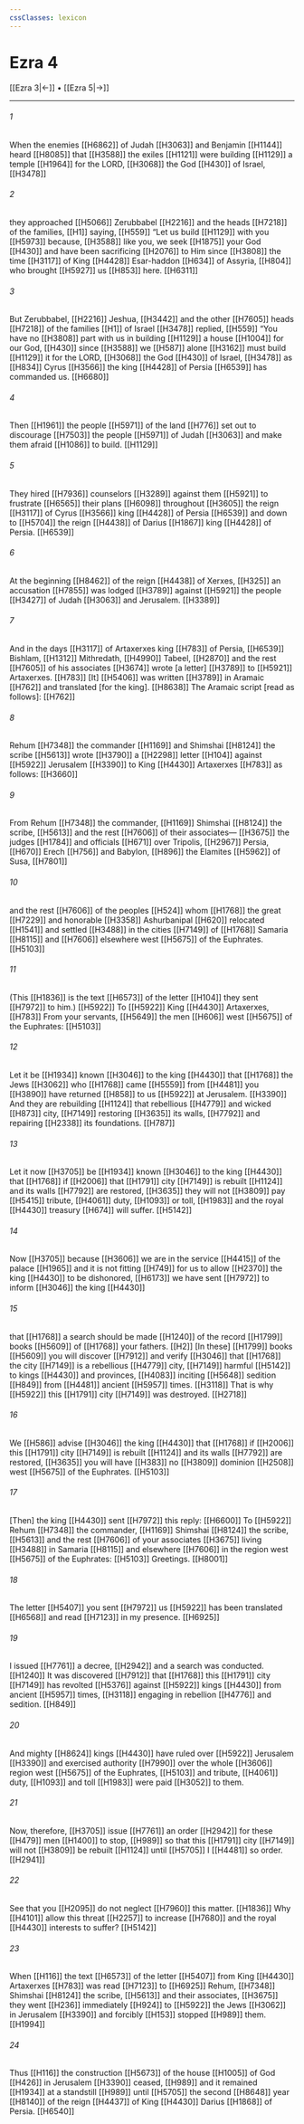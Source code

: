 ```yaml
---
cssClasses: lexicon
---
```


# Ezra 4

[[Ezra 3|←]] • [[Ezra 5|→]]

---

###### 1
When the enemies [[H6862]] of Judah [[H3063]] and Benjamin [[H1144]] heard [[H8085]] that [[H3588]] the exiles [[H1121]] were building [[H1129]] a temple [[H1964]] for the LORD, [[H3068]] the God [[H430]] of Israel, [[H3478]]

###### 2
they approached [[H5066]] Zerubbabel [[H2216]] and the heads [[H7218]] of the families, [[H1]] saying, [[H559]] “Let us build [[H1129]] with you [[H5973]] because, [[H3588]] like you,  we seek [[H1875]] your God [[H430]] and have been sacrificing [[H2076]] to Him since [[H3808]] the time [[H3117]] of  King [[H4428]] Esar-haddon [[H634]] of Assyria, [[H804]] who brought [[H5927]] us [[H853]] here. [[H6311]]

###### 3
But Zerubbabel, [[H2216]] Jeshua, [[H3442]] and the other [[H7605]] heads [[H7218]] of the families [[H1]] of Israel [[H3478]] replied, [[H559]] “You have no [[H3808]] part with us  in building [[H1129]] a house [[H1004]] for our God, [[H430]] since [[H3588]] we [[H587]] alone [[H3162]] must build [[H1129]] it for the LORD, [[H3068]] the God [[H430]] of Israel, [[H3478]] as [[H834]] Cyrus [[H3566]] the king [[H4428]] of Persia [[H6539]] has commanded us. [[H6680]]

###### 4
Then [[H1961]] the people [[H5971]] of the land [[H776]] set out to discourage [[H7503]] the people [[H5971]] of Judah [[H3063]] and make them afraid [[H1086]] to build. [[H1129]]

###### 5
They hired [[H7936]] counselors [[H3289]] against them [[H5921]] to frustrate [[H6565]] their plans [[H6098]] throughout [[H3605]] the reign [[H3117]] of Cyrus [[H3566]] king [[H4428]] of Persia [[H6539]] and down to [[H5704]] the reign [[H4438]] of Darius [[H1867]] king [[H4428]] of Persia. [[H6539]]

###### 6
At the beginning [[H8462]] of the reign [[H4438]] of Xerxes, [[H325]] an accusation [[H7855]] was lodged [[H3789]] against [[H5921]] the people [[H3427]] of Judah [[H3063]] and Jerusalem. [[H3389]]

###### 7
And in the days [[H3117]] of Artaxerxes king [[H783]] of Persia, [[H6539]] Bishlam, [[H1312]] Mithredath, [[H4990]] Tabeel, [[H2870]] and the rest [[H7605]] of  his associates [[H3674]] wrote [a letter] [[H3789]] to [[H5921]] Artaxerxes. [[H783]] [It] [[H5406]] was written [[H3789]] in Aramaic [[H762]] and translated [for the king]. [[H8638]] The Aramaic script [read as follows]: [[H762]]

###### 8
Rehum [[H7348]] the commander [[H1169]] and Shimshai [[H8124]] the scribe [[H5613]] wrote [[H3790]] a [[H2298]] letter [[H104]] against [[H5922]] Jerusalem [[H3390]] to King [[H4430]] Artaxerxes [[H783]] as follows: [[H3660]]

###### 9
From Rehum [[H7348]] the commander, [[H1169]] Shimshai [[H8124]] the scribe, [[H5613]] and the rest [[H7606]] of their associates— [[H3675]] the judges [[H1784]] and officials [[H671]] over Tripolis, [[H2967]] Persia, [[H670]] Erech [[H756]] and Babylon, [[H896]] the Elamites [[H5962]] of Susa, [[H7801]]

###### 10
and the rest [[H7606]] of the peoples [[H524]] whom [[H1768]] the great [[H7229]] and honorable [[H3358]] Ashurbanipal [[H620]] relocated [[H1541]] and settled [[H3488]] in the cities [[H7149]] of [[H1768]] Samaria [[H8115]] and [[H7606]] elsewhere west [[H5675]] of the Euphrates. [[H5103]]

###### 11
(This [[H1836]] is the text [[H6573]] of the letter [[H104]] they sent [[H7972]] to him.) [[H5922]] To [[H5922]] King [[H4430]] Artaxerxes, [[H783]] From your servants, [[H5649]] the men [[H606]] west [[H5675]] of the Euphrates: [[H5103]]

###### 12
Let it be [[H1934]] known [[H3046]] to the king [[H4430]] that [[H1768]] the Jews [[H3062]] who [[H1768]] came [[H5559]] from [[H4481]] you [[H3890]] have returned [[H858]] to us [[H5922]] at Jerusalem. [[H3390]] And they are rebuilding [[H1124]] that rebellious [[H4779]] and wicked [[H873]] city, [[H7149]] restoring [[H3635]] its walls, [[H7792]] and repairing [[H2338]] its foundations. [[H787]]

###### 13
Let it now [[H3705]] be [[H1934]] known [[H3046]] to the king [[H4430]] that [[H1768]] if [[H2006]] that [[H1791]] city [[H7149]] is rebuilt [[H1124]] and its walls [[H7792]] are restored, [[H3635]] they will not [[H3809]] pay [[H5415]] tribute, [[H4061]] duty, [[H1093]] or toll, [[H1983]] and the royal [[H4430]] treasury [[H674]] will suffer. [[H5142]]

###### 14
Now [[H3705]] because [[H3606]] we are in the service [[H4415]] of the palace [[H1965]] and it is not fitting [[H749]] for us  to allow [[H2370]] the king [[H4430]] to be dishonored, [[H6173]] we have sent [[H7972]] to inform [[H3046]] the king [[H4430]]

###### 15
that [[H1768]] a search should be made [[H1240]] of the record [[H1799]] books [[H5609]] of [[H1768]] your fathers. [[H2]] [In these] [[H1799]] books [[H5609]] you will discover [[H7912]] and verify [[H3046]] that [[H1768]] the city [[H7149]] is a rebellious [[H4779]] city, [[H7149]] harmful [[H5142]] to kings [[H4430]] and provinces, [[H4083]] inciting [[H5648]] sedition [[H849]] from [[H4481]] ancient [[H5957]] times. [[H3118]] That is why [[H5922]] this [[H1791]] city [[H7149]] was destroyed. [[H2718]]

###### 16
We [[H586]] advise [[H3046]] the king [[H4430]] that [[H1768]] if [[H2006]] this [[H1791]] city [[H7149]] is rebuilt [[H1124]] and its walls [[H7792]] are restored, [[H3635]] you will have [[H383]] no [[H3809]] dominion [[H2508]] west [[H5675]] of the Euphrates. [[H5103]]

###### 17
[Then] the king [[H4430]] sent [[H7972]] this reply: [[H6600]] To [[H5922]] Rehum [[H7348]] the commander, [[H1169]] Shimshai [[H8124]] the scribe, [[H5613]] and the rest [[H7606]] of your associates [[H3675]] living [[H3488]] in Samaria [[H8115]] and elsewhere [[H7606]] in the region west [[H5675]] of the Euphrates: [[H5103]] Greetings. [[H8001]]

###### 18
The letter [[H5407]] you sent [[H7972]] us [[H5922]] has been translated [[H6568]] and read [[H7123]] in my presence. [[H6925]]

###### 19
I issued [[H7761]] a decree, [[H2942]] and a search was conducted. [[H1240]] It was discovered [[H7912]] that [[H1768]] this [[H1791]] city [[H7149]] has revolted [[H5376]] against [[H5922]] kings [[H4430]] from ancient [[H5957]] times, [[H3118]] engaging in rebellion [[H4776]] and sedition. [[H849]]

###### 20
And mighty [[H8624]] kings [[H4430]] have ruled over [[H5922]] Jerusalem [[H3390]] and exercised authority [[H7990]] over the whole [[H3606]] region west [[H5675]] of the Euphrates, [[H5103]] and tribute, [[H4061]] duty, [[H1093]] and toll [[H1983]] were paid [[H3052]] to them. 

###### 21
Now, therefore, [[H3705]] issue [[H7761]] an order [[H2942]] for these [[H479]] men [[H1400]] to stop, [[H989]] so that this [[H1791]] city [[H7149]] will not [[H3809]] be rebuilt [[H1124]] until [[H5705]] I [[H4481]] so order. [[H2941]]

###### 22
See that you [[H2095]] do not neglect [[H7960]] this matter. [[H1836]] Why [[H4101]] allow this threat [[H2257]] to increase [[H7680]] and the royal [[H4430]] interests to suffer? [[H5142]]

###### 23
When [[H116]] the text [[H6573]] of the letter [[H5407]] from King [[H4430]] Artaxerxes [[H783]] was read [[H7123]] to [[H6925]] Rehum, [[H7348]] Shimshai [[H8124]] the scribe, [[H5613]] and their associates, [[H3675]] they went [[H236]] immediately [[H924]] to [[H5922]] the Jews [[H3062]] in Jerusalem [[H3390]] and forcibly [[H153]] stopped [[H989]] them. [[H1994]]

###### 24
Thus [[H116]] the construction [[H5673]] of the house [[H1005]] of God [[H426]] in Jerusalem [[H3390]] ceased, [[H989]] and it remained [[H1934]] at a standstill [[H989]] until [[H5705]] the second [[H8648]] year [[H8140]] of the reign [[H4437]] of King [[H4430]] Darius [[H1868]] of Persia. [[H6540]]

